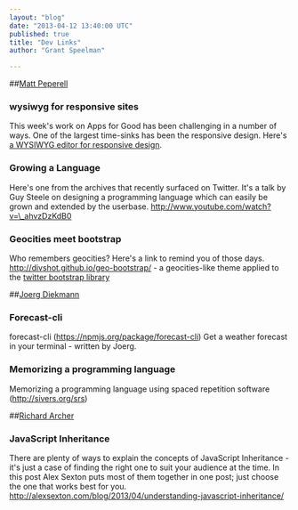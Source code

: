 ```yaml
---
layout: "blog"
date: "2013-04-12 13:40:00 UTC"
published: true
title: "Dev Links"
author: "Grant Speelman"

---
```


##[Matt Peperell](/people/matt-peperell)  ### wysiwyg for responsive sites This week's work on Apps for Good has been challenging in a number of ways. One of the largest time-sinks has been the responsive design. Here's [a WYSIWYG editor for responsive design](http://webflow.com/).  ### Growing a Language Here's one from the archives that recently surfaced on Twitter. It's a talk by Guy Steele on designing a programming language which can easily be grown and extended by the userbase. http://www.youtube.com/watch?v=\_ahvzDzKdB0  ### Geocities meet bootstrap Who remembers geocities? Here's a link to remind you of those days.  http://divshot.github.io/geo-bootstrap/ - a geocities-like theme applied to the [twitter bootstrap library](http://twitter.github.io/bootstrap/)  ##[Joerg Diekmann](/people/joerg-diekmann)  ### Forecast-cli forecast-cli (https://npmjs.org/package/forecast-cli) Get a weather forecast in your terminal - written by Joerg. ### Memorizing a programming language Memorizing a programming language using spaced repetition software (http://sivers.org/srs)  ##[Richard Archer](/people/richard-archer)  ### JavaScript Inheritance There are plenty of ways to explain the concepts of JavaScript Inheritance - it's just a case of finding the right one to suit your audience at the time. In this post Alex Sexton puts most of them together in one post; just choose the one that works best for you. http://alexsexton.com/blog/2013/04/understanding-javascript-inheritance/


